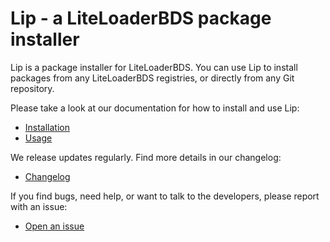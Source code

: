# Lip - a LiteLoaderBDS package installer

Lip is a package installer for LiteLoaderBDS. You can use Lip to install packages from any LiteLoaderBDS registries, or directly from any Git repository.

Please take a look at our documentation for how to install and use Lip:

- [Installation](https://liteldev.github.io/Lip/en/#/installation)
- [Usage](https://liteldev.github.io/Lip/en/#/getting_started)

We release updates regularly. Find more details in our changelog:

- [Changelog](https://github.com/LiteLDev/Lip/blob/main/CHANGELOG.md)

If you find bugs, need help, or want to talk to the developers, please report with an issue:

- [Open an issue](https://github.com/LiteLDev/Lip/issues/new/choose)

